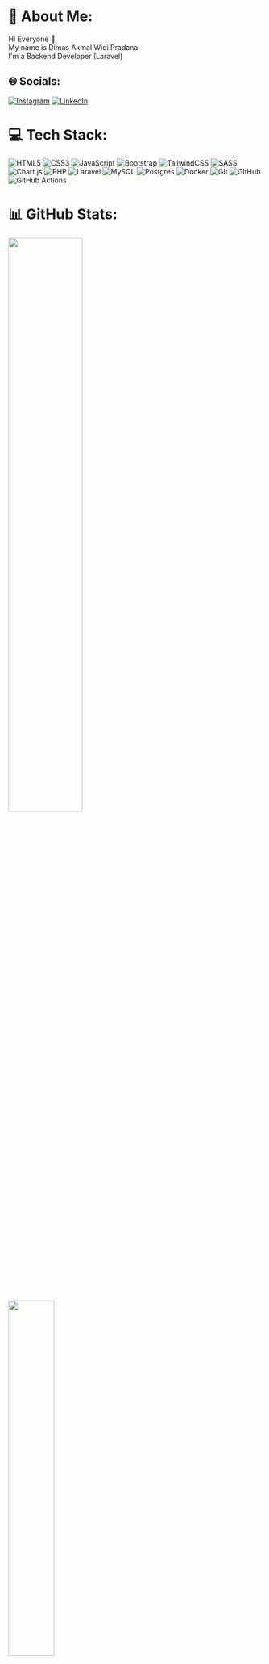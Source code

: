 # 💫 About Me:
Hi Everyone 👋<br>My name is Dimas Akmal Widi Pradana<br>I'm a Backend Developer (Laravel)

## 🌐 Socials:
[![Instagram](https://img.shields.io/badge/Instagram-%23E4405F.svg?logo=Instagram&logoColor=white)](https://instagram.com/dimasawp_) [![LinkedIn](https://img.shields.io/badge/LinkedIn-%230077B5.svg?logo=linkedin&logoColor=white)](https://linkedin.com/in/dimasawp) 

# 💻 Tech Stack:
![HTML5](https://img.shields.io/badge/html5-%23E34F26.svg?style=for-the-badge&logo=html5&logoColor=white) ![CSS3](https://img.shields.io/badge/css3-%231572B6.svg?style=for-the-badge&logo=css3&logoColor=white) ![JavaScript](https://img.shields.io/badge/javascript-%23323330.svg?style=for-the-badge&logo=javascript&logoColor=%23F7DF1E) ![Bootstrap](https://img.shields.io/badge/bootstrap-%238511FA.svg?style=for-the-badge&logo=bootstrap&logoColor=white) ![TailwindCSS](https://img.shields.io/badge/tailwindcss-%2338B2AC.svg?style=for-the-badge&logo=tailwind-css&logoColor=white) ![SASS](https://img.shields.io/badge/SASS-hotpink.svg?style=for-the-badge&logo=SASS&logoColor=white) ![Chart.js](https://img.shields.io/badge/chart.js-F5788D.svg?style=for-the-badge&logo=chart.js&logoColor=white) ![PHP](https://img.shields.io/badge/php-%23777BB4.svg?style=for-the-badge&logo=php&logoColor=white) ![Laravel](https://img.shields.io/badge/laravel-%23FF2D20.svg?style=for-the-badge&logo=laravel&logoColor=white) ![MySQL](https://img.shields.io/badge/mysql-4479A1.svg?style=for-the-badge&logo=mysql&logoColor=white) ![Postgres](https://img.shields.io/badge/postgres-%23316192.svg?style=for-the-badge&logo=postgresql&logoColor=white) ![Docker](https://img.shields.io/badge/docker-%230db7ed.svg?style=for-the-badge&logo=docker&logoColor=white) ![Git](https://img.shields.io/badge/git-%23F05033.svg?style=for-the-badge&logo=git&logoColor=white) ![GitHub](https://img.shields.io/badge/github-%23121011.svg?style=for-the-badge&logo=github&logoColor=white) ![GitHub Actions](https://img.shields.io/badge/github%20actions-%232671E5.svg?style=for-the-badge&logo=githubactions&logoColor=white)

# 📊 GitHub Stats:
<p float="left">
  <img src="https://github-readme-stats.vercel.app/api?username=dimasawp&theme=dark&hide_border=false&include_all_commits=true&count_private=true" width="54%" style="margin-right:1rem"/>
  <img src="https://github-readme-stats.vercel.app/api/top-langs/?username=dimasawp&theme=dark&hide_border=false&include_all_commits=true&count_private=true&layout=compact" width="42.5%"/>
</p>
<p float="left">
  <img src="https://nirzak-streak-stats.vercel.app/?user=dimasawp&theme=dark&hide_border=false" width="54%" /><br>
</p>
<!-- Proudly created with GPRM ( https://gprm.itsvg.in ) -->
